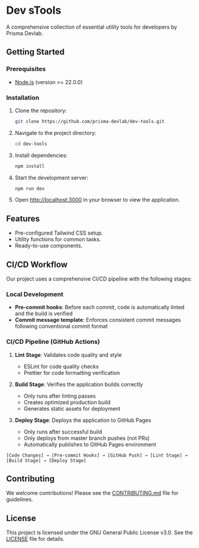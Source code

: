 # Dev sTools

A comprehensive collection of essential utility tools for developers by Prisma Devlab.

## Getting Started

### Prerequisites

- [Node.js](https://nodejs.org/) (version >= 22.0.0)

### Installation

1. Clone the repository:
   ```bash
   git clone https://github.com/prisma-devlab/dev-tools.git
   ```

2. Navigate to the project directory:
   ```bash
   cd dev-tools
   ```
3. Install dependencies:
   ```bash
   npm install
   ```

4. Start the development server:
   ```bash
   npm run dev
   ```

5. Open [http://localhost:3000](http://localhost:3000) in your browser to view the application.

## Features

- Pre-configured Tailwind CSS setup.
- Utility functions for common tasks.
- Ready-to-use components.

## CI/CD Workflow

Our project uses a comprehensive CI/CD pipeline with the following stages:

### Local Development
- **Pre-commit hooks**: Before each commit, code is automatically linted and the build is verified
- **Commit message template**: Enforces consistent commit messages following conventional commit format

### CI/CD Pipeline (GitHub Actions)
1. **Lint Stage**: Validates code quality and style
   - ESLint for code quality checks
   - Prettier for code formatting verification

2. **Build Stage**: Verifies the application builds correctly
   - Only runs after linting passes
   - Creates optimized production build
   - Generates static assets for deployment

3. **Deploy Stage**: Deploys the application to GitHub Pages
   - Only runs after successful build
   - Only deploys from master branch pushes (not PRs)
   - Automatically publishes to GitHub Pages environment

```
[Code Changes] → [Pre-commit Hooks] → [GitHub Push] → [Lint Stage] → [Build Stage] → [Deploy Stage]
```

## Contributing

We welcome contributions! Please see the [CONTRIBUTING.md](.github/CONTRIBUTING.md) file for guidelines.

## License

This project is licensed under the GNU General Public License v3.0. See the [LICENSE](LICENSE) file for details.
